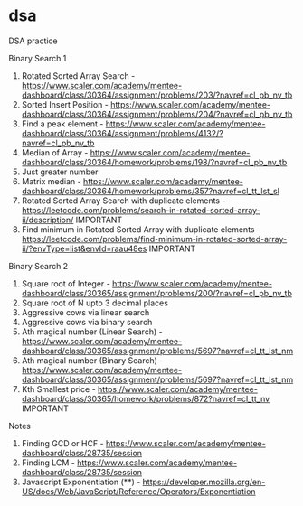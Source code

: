 # dsa
DSA practice

Binary Search 1
1. Rotated Sorted Array Search - https://www.scaler.com/academy/mentee-dashboard/class/30364/assignment/problems/203/?navref=cl_pb_nv_tb
2. Sorted Insert Position - https://www.scaler.com/academy/mentee-dashboard/class/30364/assignment/problems/204/?navref=cl_pb_nv_tb
3. Find a peak element - https://www.scaler.com/academy/mentee-dashboard/class/30364/assignment/problems/4132/?navref=cl_pb_nv_tb
4. Median of Array - https://www.scaler.com/academy/mentee-dashboard/class/30364/homework/problems/198/?navref=cl_pb_nv_tb
5. Just greater number
6. Matrix median - https://www.scaler.com/academy/mentee-dashboard/class/30364/homework/problems/357?navref=cl_tt_lst_sl
7. Rotated Sorted Array Search with duplicate elements - https://leetcode.com/problems/search-in-rotated-sorted-array-ii/description/ IMPORTANT
8. Find minimum in Rotated Sorted Array with duplicate elements - https://leetcode.com/problems/find-minimum-in-rotated-sorted-array-ii/?envType=list&envId=raau48es IMPORTANT

Binary Search 2
1. Square root of Integer - https://www.scaler.com/academy/mentee-dashboard/class/30365/assignment/problems/200/?navref=cl_pb_nv_tb
2. Square root of N upto 3 decimal places
3. Aggressive cows via linear search
4. Aggressive cows via binary search
5. Ath magical number (Linear Search) - https://www.scaler.com/academy/mentee-dashboard/class/30365/assignment/problems/5697?navref=cl_tt_lst_nm
6. Ath magical number (Binary Search) - https://www.scaler.com/academy/mentee-dashboard/class/30365/assignment/problems/5697?navref=cl_tt_lst_nm
7. Kth Smallest price - https://www.scaler.com/academy/mentee-dashboard/class/30365/homework/problems/872?navref=cl_tt_nv IMPORTANT

Notes
1. Finding GCD or HCF - https://www.scaler.com/academy/mentee-dashboard/class/28735/session
2. Finding LCM - https://www.scaler.com/academy/mentee-dashboard/class/28735/session
3. Javascript Exponentiation (**) - https://developer.mozilla.org/en-US/docs/Web/JavaScript/Reference/Operators/Exponentiation
